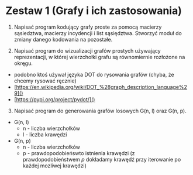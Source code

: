 # Zestaw 1 (Grafy i ich zastosowania)
1. Napisać program kodujący grafy proste za pomocą macierzy sąsiedztwa, macierzy incydencji i list sąsiędztwa. Stworzyć moduł do zmiany
danego kodowania na pozostałe.

2. Napisać program do wizualizacji grafów prostych używający reprezentacji, w której wierzchołki grafu są równomiernie rozłożone na okręgu.

- podobno ktoś używał języka DOT do rysowania grafów (chyba, że chcemy rysować ręcznie)
- [https://en.wikipedia.org/wiki/DOT_%28graph_description_language%29]()
- [https://pypi.org/project/pydot/]()

3. Napisać program do generowania grafów losowych G(n, l) oraz G(n, p).

- G(n, l)
	- n - liczba wierzchołków
	- l - liczba krawędzi
- G(n, p)
	- n - liczba wierzchołków
	- p - prawdopodobieńswto istnienia krawędzi (z prawdopodobieństwem *p* dokładamy krawędź przy iterowanie po każdej mozliwej krawędzi)